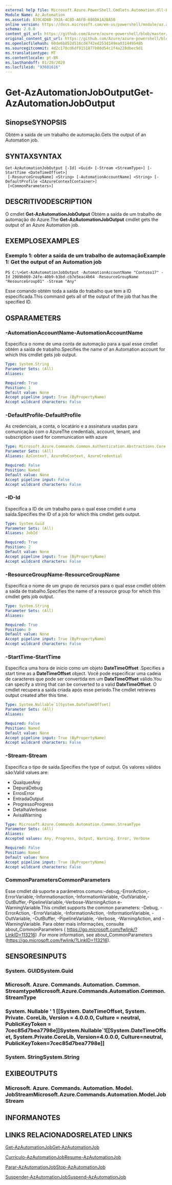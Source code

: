 ```yaml
---
external help file: Microsoft.Azure.PowerShell.Cmdlets.Automation.dll-Help.xml
Module Name: Az.Automation
ms.assetid: B39C4D6B-392A-4C8D-A6FB-886DA1A2BA58
online version: https://docs.microsoft.com/en-us/powershell/module/az.automation/get-azautomationjoboutput
schema: 2.0.0
content_git_url: https://github.com/Azure/azure-powershell/blob/master/src/Automation/Automation/help/Get-AzAutomationJobOutput.md
original_content_git_url: https://github.com/Azure/azure-powershell/blob/master/src/Automation/Automation/help/Get-AzAutomationJobOutput.md
ms.openlocfilehash: 60de6b852d516cd4742ed253d149ea031449548b
ms.sourcegitcommit: 4d2c178cd6df9151877b08d54c1f4a228dbec9d1
ms.translationtype: MT
ms.contentlocale: pt-BR
ms.lasthandoff: 01/29/2020
ms.locfileid: "93601616"
---
```

# <span data-ttu-id="715e8-101">Get-AzAutomationJobOutput</span><span class="sxs-lookup"><span data-stu-id="715e8-101">Get-AzAutomationJobOutput</span></span>

## <span data-ttu-id="715e8-102">Sinopse</span><span class="sxs-lookup"><span data-stu-id="715e8-102">SYNOPSIS</span></span>
<span data-ttu-id="715e8-103">Obtém a saída de um trabalho de automação.</span><span class="sxs-lookup"><span data-stu-id="715e8-103">Gets the output of an Automation job.</span></span>

## <span data-ttu-id="715e8-104">SYNTAX</span><span class="sxs-lookup"><span data-stu-id="715e8-104">SYNTAX</span></span>

```
Get-AzAutomationJobOutput [-Id] <Guid> [-Stream <StreamType>] [-StartTime <DateTimeOffset>]
 [-ResourceGroupName] <String> [-AutomationAccountName] <String> [-DefaultProfile <IAzureContextContainer>]
 [<CommonParameters>]
```

## <span data-ttu-id="715e8-105">DESCRITIVO</span><span class="sxs-lookup"><span data-stu-id="715e8-105">DESCRIPTION</span></span>
<span data-ttu-id="715e8-106">O cmdlet **Get-AzAutomationJobOutput** Obtém a saída de um trabalho de automação do Azure.</span><span class="sxs-lookup"><span data-stu-id="715e8-106">The **Get-AzAutomationJobOutput** cmdlet gets the output of an Azure Automation job.</span></span>

## <span data-ttu-id="715e8-107">EXEMPLOS</span><span class="sxs-lookup"><span data-stu-id="715e8-107">EXAMPLES</span></span>

### <span data-ttu-id="715e8-108">Exemplo 1: obter a saída de um trabalho de automação</span><span class="sxs-lookup"><span data-stu-id="715e8-108">Example 1: Get the output of an Automation job</span></span>
```
PS C:\>Get-AzAutomationJobOutput -AutomationAccountName "Contoso17" -Id 2989b069-24fe-40b9-b3bd-cb7e5eac4b64 -ResourceGroupName "ResourceGroup01" -Stream "Any"
```

<span data-ttu-id="715e8-109">Esse comando obtém toda a saída do trabalho que tem a ID especificada.</span><span class="sxs-lookup"><span data-stu-id="715e8-109">This command gets all of the output of the job that has the specified ID.</span></span>

## <span data-ttu-id="715e8-110">OS</span><span class="sxs-lookup"><span data-stu-id="715e8-110">PARAMETERS</span></span>

### <span data-ttu-id="715e8-111">-AutomationAccountName</span><span class="sxs-lookup"><span data-stu-id="715e8-111">-AutomationAccountName</span></span>
<span data-ttu-id="715e8-112">Especifica o nome de uma conta de automação para a qual esse cmdlet obtém a saída de trabalho.</span><span class="sxs-lookup"><span data-stu-id="715e8-112">Specifies the name of an Automation account for which this cmdlet gets job output.</span></span>

```yaml
Type: System.String
Parameter Sets: (All)
Aliases:

Required: True
Position: 1
Default value: None
Accept pipeline input: True (ByPropertyName)
Accept wildcard characters: False
```

### <span data-ttu-id="715e8-113">-DefaultProfile</span><span class="sxs-lookup"><span data-stu-id="715e8-113">-DefaultProfile</span></span>
<span data-ttu-id="715e8-114">As credenciais, a conta, o locatário e a assinatura usadas para comunicação com o Azure</span><span class="sxs-lookup"><span data-stu-id="715e8-114">The credentials, account, tenant, and subscription used for communication with azure</span></span>

```yaml
Type: Microsoft.Azure.Commands.Common.Authentication.Abstractions.Core.IAzureContextContainer
Parameter Sets: (All)
Aliases: AzContext, AzureRmContext, AzureCredential

Required: False
Position: Named
Default value: None
Accept pipeline input: False
Accept wildcard characters: False
```

### <span data-ttu-id="715e8-115">-ID</span><span class="sxs-lookup"><span data-stu-id="715e8-115">-Id</span></span>
<span data-ttu-id="715e8-116">Especifica a ID de um trabalho para o qual esse cmdlet é uma saída.</span><span class="sxs-lookup"><span data-stu-id="715e8-116">Specifies the ID of a job for which this cmdlet gets output.</span></span>

```yaml
Type: System.Guid
Parameter Sets: (All)
Aliases: JobId

Required: True
Position: 2
Default value: None
Accept pipeline input: True (ByPropertyName)
Accept wildcard characters: False
```

### <span data-ttu-id="715e8-117">-ResourceGroupName</span><span class="sxs-lookup"><span data-stu-id="715e8-117">-ResourceGroupName</span></span>
<span data-ttu-id="715e8-118">Especifica o nome de um grupo de recursos para o qual esse cmdlet obtém a saída de trabalho.</span><span class="sxs-lookup"><span data-stu-id="715e8-118">Specifies the name of a resource group for which this cmdlet gets job output.</span></span>

```yaml
Type: System.String
Parameter Sets: (All)
Aliases:

Required: True
Position: 0
Default value: None
Accept pipeline input: True (ByPropertyName)
Accept wildcard characters: False
```

### <span data-ttu-id="715e8-119">-StartTime</span><span class="sxs-lookup"><span data-stu-id="715e8-119">-StartTime</span></span>
<span data-ttu-id="715e8-120">Especifica uma hora de início como um objeto **DateTimeOffset** .</span><span class="sxs-lookup"><span data-stu-id="715e8-120">Specifies a start time as a **DateTimeOffset** object.</span></span>
<span data-ttu-id="715e8-121">Você pode especificar uma cadeia de caracteres que pode ser convertida em um **DateTimeOffset** válido.</span><span class="sxs-lookup"><span data-stu-id="715e8-121">You can specify a string that can be converted to a valid **DateTimeOffset**.</span></span>
<span data-ttu-id="715e8-122">O cmdlet recupera a saída criada após esse período.</span><span class="sxs-lookup"><span data-stu-id="715e8-122">The cmdlet retrieves output created after this time.</span></span>

```yaml
Type: System.Nullable`1[System.DateTimeOffset]
Parameter Sets: (All)
Aliases:

Required: False
Position: Named
Default value: None
Accept pipeline input: True (ByPropertyName)
Accept wildcard characters: False
```

### <span data-ttu-id="715e8-123">-Stream</span><span class="sxs-lookup"><span data-stu-id="715e8-123">-Stream</span></span>
<span data-ttu-id="715e8-124">Especifica o tipo de saída.</span><span class="sxs-lookup"><span data-stu-id="715e8-124">Specifies the type of output.</span></span>
<span data-ttu-id="715e8-125">Os valores válidos são:</span><span class="sxs-lookup"><span data-stu-id="715e8-125">Valid values are:</span></span> 
- <span data-ttu-id="715e8-126">Qualquer</span><span class="sxs-lookup"><span data-stu-id="715e8-126">Any</span></span>
- <span data-ttu-id="715e8-127">Depurá</span><span class="sxs-lookup"><span data-stu-id="715e8-127">Debug</span></span>
- <span data-ttu-id="715e8-128">Erros</span><span class="sxs-lookup"><span data-stu-id="715e8-128">Error</span></span>
- <span data-ttu-id="715e8-129">Entrada</span><span class="sxs-lookup"><span data-stu-id="715e8-129">Output</span></span>
- <span data-ttu-id="715e8-130">Progresso</span><span class="sxs-lookup"><span data-stu-id="715e8-130">Progress</span></span>
- <span data-ttu-id="715e8-131">Detalha</span><span class="sxs-lookup"><span data-stu-id="715e8-131">Verbose</span></span>
- <span data-ttu-id="715e8-132">Avisa</span><span class="sxs-lookup"><span data-stu-id="715e8-132">Warning</span></span>

```yaml
Type: Microsoft.Azure.Commands.Automation.Common.StreamType
Parameter Sets: (All)
Aliases:
Accepted values: Any, Progress, Output, Warning, Error, Verbose

Required: False
Position: Named
Default value: None
Accept pipeline input: True (ByPropertyName)
Accept wildcard characters: False
```

### <span data-ttu-id="715e8-133">CommonParameters</span><span class="sxs-lookup"><span data-stu-id="715e8-133">CommonParameters</span></span>
<span data-ttu-id="715e8-134">Esse cmdlet dá suporte a parâmetros comuns:-debug,-ErrorAction,-ErrorVariable,-Informationaction,-InformationVariable,-OutVariable,-OutBuffer,-PipelineVariable,-Verbose-WarningAction e-WarningVariable.</span><span class="sxs-lookup"><span data-stu-id="715e8-134">This cmdlet supports the common parameters: -Debug, -ErrorAction, -ErrorVariable, -InformationAction, -InformationVariable, -OutVariable, -OutBuffer, -PipelineVariable, -Verbose, -WarningAction, and -WarningVariable.</span></span> <span data-ttu-id="715e8-135">Para obter mais informações, consulte about_CommonParameters ( https://go.microsoft.com/fwlink/?LinkID=113216) .</span><span class="sxs-lookup"><span data-stu-id="715e8-135">For more information, see about_CommonParameters (https://go.microsoft.com/fwlink/?LinkID=113216).</span></span>

## <span data-ttu-id="715e8-136">SENSORES</span><span class="sxs-lookup"><span data-stu-id="715e8-136">INPUTS</span></span>

### <span data-ttu-id="715e8-137">System. GUID</span><span class="sxs-lookup"><span data-stu-id="715e8-137">System.Guid</span></span>

### <span data-ttu-id="715e8-138">Microsoft. Azure. Commands. Automation. Common. Streamtype</span><span class="sxs-lookup"><span data-stu-id="715e8-138">Microsoft.Azure.Commands.Automation.Common.StreamType</span></span>

### <span data-ttu-id="715e8-139">System. Nullable ' 1 [[System. DateTimeOffset, System. Private. CoreLib, Version = 4.0.0.0, Culture = neutral, PublicKeyToken = 7cec85d7bea7798e]]</span><span class="sxs-lookup"><span data-stu-id="715e8-139">System.Nullable\`1[[System.DateTimeOffset, System.Private.CoreLib, Version=4.0.0.0, Culture=neutral, PublicKeyToken=7cec85d7bea7798e]]</span></span>

### <span data-ttu-id="715e8-140">System. String</span><span class="sxs-lookup"><span data-stu-id="715e8-140">System.String</span></span>

## <span data-ttu-id="715e8-141">EXIBE</span><span class="sxs-lookup"><span data-stu-id="715e8-141">OUTPUTS</span></span>

### <span data-ttu-id="715e8-142">Microsoft. Azure. Commands. Automation. Model. JobStream</span><span class="sxs-lookup"><span data-stu-id="715e8-142">Microsoft.Azure.Commands.Automation.Model.JobStream</span></span>

## <span data-ttu-id="715e8-143">INFORMA</span><span class="sxs-lookup"><span data-stu-id="715e8-143">NOTES</span></span>

## <span data-ttu-id="715e8-144">LINKS RELACIONADOS</span><span class="sxs-lookup"><span data-stu-id="715e8-144">RELATED LINKS</span></span>

[<span data-ttu-id="715e8-145">Get-AzAutomationJob</span><span class="sxs-lookup"><span data-stu-id="715e8-145">Get-AzAutomationJob</span></span>](./Get-AzAutomationJob.md)

[<span data-ttu-id="715e8-146">Currículo-AzAutomationJob</span><span class="sxs-lookup"><span data-stu-id="715e8-146">Resume-AzAutomationJob</span></span>](./Resume-AzAutomationJob.md)

[<span data-ttu-id="715e8-147">Parar-AzAutomationJob</span><span class="sxs-lookup"><span data-stu-id="715e8-147">Stop-AzAutomationJob</span></span>](./Stop-AzAutomationJob.md)

[<span data-ttu-id="715e8-148">Suspender-AzAutomationJob</span><span class="sxs-lookup"><span data-stu-id="715e8-148">Suspend-AzAutomationJob</span></span>](./Suspend-AzAutomationJob.md)


